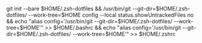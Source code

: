 git init --bare $HOME/.zsh-dotfiles &&
/usr/bin/git --git-dir=$HOME/.zsh-dotfiles/ --work-tree=$HOME config --local status.showUntrackedFiles no &&
echo "alias config='/usr/bin/git --git-dir=$HOME/.zsh-dotfiles/ --work-tree=$HOME'" >> $HOME/.bashrc &&
echo "alias config='/usr/bin/git --git-dir=$HOME/.zsh-dotfiles/ --work-tree=$HOME'" >> $HOME/.zshrc
